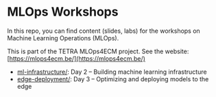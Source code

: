 
# MLOps Workshops

In this repo, you can find content (slides, labs) for the workshops on Machine Learning Operations (MLOps).

This is part of the TETRA MLOps4ECM project. See the website: [https://mlops4ecm.be/](https://mlops4ecm.be/)

* [ml-infrastructure/](ml-infrastructure/): Day 2 – Building machine learning infrastructure
* [edge-deployment/](edge-deployment/): Day 3 – Optimizing and deploying models to the edge
